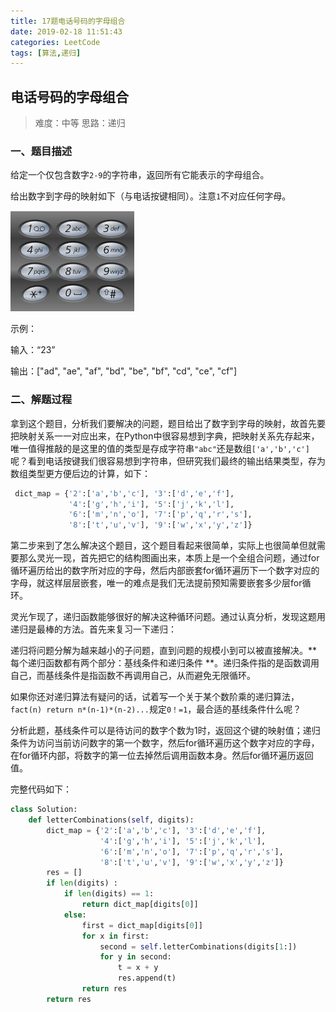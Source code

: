 ```yaml
---
title: 17题电话号码的字母组合
date: 2019-02-18 11:51:43
categories: LeetCode
tags: [算法,递归]
---
```


## 电话号码的字母组合

> 难度：中等         思路：递归
>

### 一、题目描述

给定一个仅包含数字`2-9`的字符串，返回所有它能表示的字母组合。

给出数字到字母的映射如下（与电话按键相同）。注意`1`不对应任何字母。

<!--more-->

![1550226768193](17题电话号码的字母组合/1550226768193.png)

示例：

输入：“23”

输出：["ad", "ae", "af", "bd", "be", "bf", "cd", "ce", "cf"]

### 二、解题过程

拿到这个题目，分析我们要解决的问题，题目给出了数字到字母的映射，故首先要把映射关系一一对应出来，在Python中很容易想到字典，把映射关系先存起来，唯一值得推敲的是这里的值的类型是存成字符串`"abc"`还是数组`['a','b','c']`呢？看到电话按键我们很容易想到字符串，但研究我们最终的输出结果类型，存为数组类型更方便后边的计算，如下：

```Python
 dict_map = {'2':['a','b','c'], '3':['d','e','f'], 
             '4':['g','h','i'], '5':['j','k','l'], 
             '6':['m','n','o'], '7':['p','q','r','s'],
             '8':['t','u','v'], '9':['w','x','y','z']}
```

第二步来到了怎么解决这个题目，这个题目看起来很简单，实际上也很简单但就需要那么灵光一现，首先把它的结构图画出来，本质上是一个全组合问题，通过for循环遍历给出的数字所对应的字母，然后内部嵌套for循环遍历下一个数字对应的字母，就这样层层嵌套，唯一的难点是我们无法提前预知需要嵌套多少层for循环。

灵光乍现了，递归函数能够很好的解决这种循环问题。通过认真分析，发现这题用递归是最棒的方法。首先来复习一下递归：

递归将问题分解为越来越小的子问题，直到问题的规模小到可以被直接解决。**每个递归函数都有两个部分：基线条件和递归条件 **。递归条件指的是函数调用自己，而基线条件是指函数不再调用自己，从而避免无限循环。

如果你还对递归算法有疑问的话，试着写一个关于某个数阶乘的递归算法，`fact(n) return n*(n-1)*(n-2)...`规定`0！=1`，最合适的基线条件什么呢？

分析此题，基线条件可以是待访问的数字个数为1时，返回这个键的映射值；递归条件为访问当前访问数字的第一个数字，然后for循环遍历这个数字对应的字母，在for循环内部，将数字的第一位去掉然后调用函数本身。然后for循环遍历返回值。

完整代码如下：

```Python
class Solution:
    def letterCombinations(self, digits):
        dict_map = {'2':['a','b','c'], '3':['d','e','f'], 
                    '4':['g','h','i'], '5':['j','k','l'], 
                    '6':['m','n','o'], '7':['p','q','r','s'],
                    '8':['t','u','v'], '9':['w','x','y','z']}
        res = []
        if len(digits) :           
            if len(digits) == 1:
                return dict_map[digits[0]]
            else:
                first = dict_map[digits[0]]
                for x in first:
                    second = self.letterCombinations(digits[1:])
                    for y in second:
                        t = x + y
                        res.append(t)
                return res 
        return res 
```

